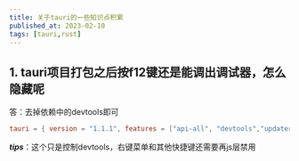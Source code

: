 ```yaml
---
title: 关于tauri的一些知识点积累
published_at: 2023-02-10
tags: [tauri,rust]
---
```


## 1. tauri项目打包之后按f12键还是能调出调试器，怎么隐藏呢

答：去掉依赖中的devtools即可

```toml
tauri = { version = "1.1.1", features = ["api-all", "devtools","updater"] }
```

***tips***：这个只是控制devtools，右键菜单和其他快捷键还需要再js层禁用
